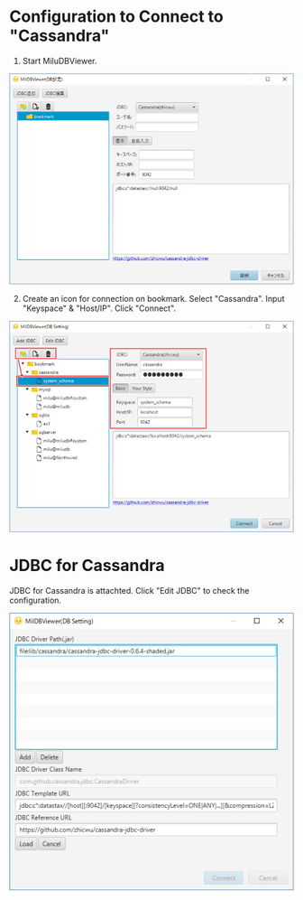 # Configuration to Connect to "Cassandra"

1. Start MiluDBViewer.

![alt tag](a01.start.png)

2. Create an icon for connection on bookmark. Select "Cassandra". Input "Keyspace" & "Host/IP". Click "Connect".

![alt tag](a03.connect_Cassandra.png)

# JDBC for Cassandra

JDBC for Cassandra is attachted. Click "Edit JDBC" to check the configuration.

![alt tag](a04.edit_driver_Cassandra.png)
